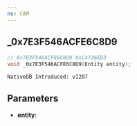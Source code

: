 ```yaml
---
ns: CAM
---
```

## _0x7E3F546ACFE6C8D9

```c
// 0x7E3F546ACFE6C8D9 0xC4736ED3
void _0x7E3F546ACFE6C8D9(Entity entity);
```

```
NativeDB Introduced: v1207
```

## Parameters
* **entity**:
